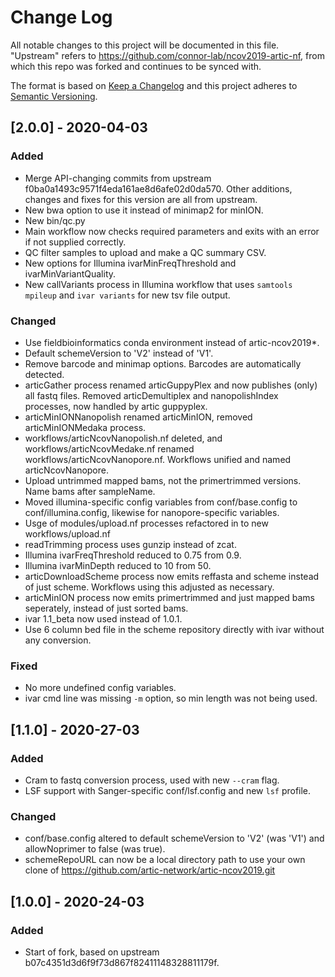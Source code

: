 # Change Log
All notable changes to this project will be documented in this file.
"Upstream" refers to https://github.com/connor-lab/ncov2019-artic-nf, from
which this repo was forked and continues to be synced with.

The format is based on [Keep a Changelog](http://keepachangelog.com/) and this
project adheres to [Semantic Versioning](http://semver.org/).


## [2.0.0] - 2020-04-03
### Added
- Merge API-changing commits from upstream
  f0ba0a1493c9571f4eda161ae8d6afe02d0da570. Other additions, changes and
  fixes for this version are all from upstream.
- New bwa option to use it instead of minimap2 for minION.
- New bin/qc.py
- Main workflow now checks required parameters and exits with an error if
  not supplied correctly.
- QC filter samples to upload and make a QC summary CSV.
- New options for Illumina ivarMinFreqThreshold and ivarMinVariantQuality.
- New callVariants process in Illumina workflow that uses `samtools mpileup`
  and `ivar variants` for new tsv file output.

### Changed
- Use fieldbioinformatics conda environment instead of artic-ncov2019*.
- Default schemeVersion to 'V2' instead of 'V1'.
- Remove barcode and minimap options. Barcodes are automatically detected.
- articGather process renamed articGuppyPlex and now publishes (only) all
  fastq files. Removed articDemultiplex and nanopolishIndex processes, now
  handled by artic guppyplex.
- articMinIONNanopolish renamed articMinION, removed articMinIONMedaka
  process.
- workflows/articNcovNanopolish.nf deleted, and workflows/articNcovMedake.nf
  renamed workflows/articNcovNanopore.nf. Workflows unified and named
  articNcovNanopore.
- Upload untrimmed mapped bams, not the primertrimmed versions. Name bams
  after sampleName.
- Moved illumina-specific config variables from conf/base.config to
  conf/illumina.config, likewise for nanopore-specific variables.
- Usge of modules/upload.nf processes refactored in to new
  workflows/upload.nf
- readTrimming process uses gunzip instead of zcat.
- Illumina ivarFreqThreshold reduced to 0.75 from 0.9.
- Illumina ivarMinDepth reduced to 10 from 50.
- articDownloadScheme process now emits reffasta and scheme instead of just
  scheme. Workflows using this adjusted as necessary.
- articMinION process now emits primertrimmed and just mapped bams
  seperately, instead of just sorted bams.
- ivar 1.1_beta now used instead of 1.0.1.
- Use 6 column bed file in the scheme repository directly with ivar without
  any conversion.

### Fixed
- No more undefined config variables.
- ivar cmd line was missing `-m` option, so min length was not being used.


## [1.1.0] - 2020-27-03
### Added
- Cram to fastq conversion process, used with new `--cram` flag.
- LSF support with Sanger-specific conf/lsf.config and new `lsf` profile.

### Changed
- conf/base.config altered to default schemeVersion to 'V2' (was 'V1') and
  allowNoprimer to false (was true).
- schemeRepoURL can now be a local directory path to use your own clone of
  https://github.com/artic-network/artic-ncov2019.git


## [1.0.0] - 2020-24-03
### Added
- Start of fork, based on upstream b07c4351d3d6f9f73d867f82411148328811179f.
